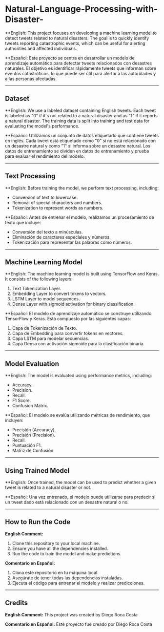 # Natural-Language-Processing-with-Disaster-

**English: This project focuses on developing a machine learning model to detect tweets related to natural disasters. The goal is to quickly identify tweets reporting catastrophic events, which can be useful for alerting authorities and affected individuals.

**Español: Este proyecto se centra en desarrollar un modelo de aprendizaje automático para detectar tweets relacionados con desastres naturales. El objetivo es identificar rápidamente tweets que informan sobre eventos catastróficos, lo que puede ser útil para alertar a las autoridades y a las personas afectadas.

---

## Dataset

**English: We use a labeled dataset containing English tweets. Each tweet is labeled as "0" if it's not related to a natural disaster and as "1" if it reports a natural disaster. The training data is split into training and test data for evaluating the model's performance.

**Español: Utilizamos un conjunto de datos etiquetado que contiene tweets en inglés. Cada tweet está etiquetado como "0" si no está relacionado con un desastre natural y como "1" si informa sobre un desastre natural. Los datos de entrenamiento se dividen en datos de entrenamiento y prueba para evaluar el rendimiento del modelo.

---

## Text Processing

**English: Before training the model, we perform text processing, including:
- Conversion of text to lowercase.
- Removal of special characters and numbers.
- Tokenization to represent words as numbers.

**Español: Antes de entrenar el modelo, realizamos un procesamiento de texto que incluye:
- Conversión del texto a minúsculas.
- Eliminación de caracteres especiales y números.
- Tokenización para representar las palabras como números.

---

## Machine Learning Model

**English: The machine learning model is built using TensorFlow and Keras. It consists of the following layers:
1. Text Tokenization Layer.
2. Embedding Layer to convert tokens to vectors.
3. LSTM Layer to model sequences.
4. Dense Layer with sigmoid activation for binary classification.

**Español: El modelo de aprendizaje automático se construye utilizando TensorFlow y Keras. Está compuesto por las siguientes capas:
1. Capa de Tokenización de Texto.
2. Capa de Embedding para convertir tokens en vectores.
3. Capa LSTM para modelar secuencias.
4. Capa Densa con activación sigmoide para la clasificación binaria.

---

## Model Evaluation

**English: The model is evaluated using performance metrics, including:
- Accuracy.
- Precision.
- Recall.
- F1 Score.
- Confusion Matrix.

**Español: El modelo se evalúa utilizando métricas de rendimiento, que incluyen:
- Precisión (Accuracy).
- Precisión (Precision).
- Recall.
- Puntuación F1.
- Matriz de Confusión.

---

## Using Trained Model

**English: Once trained, the model can be used to predict whether a given tweet is related to a natural disaster or not.

**Español: Una vez entrenado, el modelo puede utilizarse para predecir si un tweet dado está relacionado con un desastre natural o no.

---

## How to Run the Code

**English Comment:** 
1. Clone this repository to your local machine.
2. Ensure you have all the dependencies installed.
3. Run the code to train the model and make predictions.

**Comentario en Español:** 
1. Clona este repositorio en tu máquina local.
2. Asegúrate de tener todas las dependencias instaladas.
3. Ejecuta el código para entrenar el modelo y realizar predicciones.

---

## Credits

**English Comment:** This project was created by Diego Roca Costa

**Comentario en Español:** Este proyecto fue creado por Diego Roca Costa

